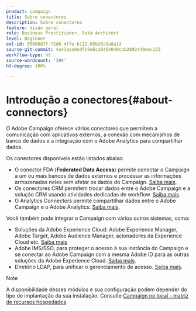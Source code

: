 ```yaml
---
product: campaign
title: Sobre conectores
description: Sobre conectores
feature: Visão geral
role: Business Practitioner, Data Architect
level: Beginner
exl-id: 05080d7f-f2d6-4ffe-b112-05b26a3a8a1d
source-git-commit: 4a41aea9edfe5e6ca0454049cbb2892449eec153
workflow-type: ht
source-wordcount: '194'
ht-degree: 100%

---
```


# Introdução a conectores{#about-connectors}

O Adobe Campaign oferece vários conectores que permitem a comunicação com aplicativos externos, a conexão com mecanismos de banco de dados e a integração com o Adobe Analytics para compartilhar dados.

Os conectores disponíveis estão listados abaixo:

* O conector FDA (**Federated Data Access**) permite conectar o Campaign a um ou mais bancos de dados externos e processar as informações armazenadas neles sem afetar os dados do Campaign. [Saiba mais](../../installation/using/about-fda.md).
* Os conectores CRM permitem trocar dados entre o Adobe Campaign e a solução CRM usando atividades dedicadas de workflow. [Saiba mais](../../platform/using/crm-connectors.md).
* O Analytics Connectors permite compartilhar dados entre o Adobe Campaign e o Adobe Analytics. [Saiba mais](../../platform/using/adobe-analytics-connector.md).

Você também pode integrar o Campaign com vários outros sistemas, como:

* Soluções da Adobe Experience Cloud: Adobe Experience Manager, Adobe Target, Adobe Audience Manager, acionadores da Experience Cloud etc. [Saiba mais](../../integrations/using/about-campaign-integrations.md)
* Adobe IMS/SSO, para proteger o acesso à sua instância do Campaign e se conectar ao Adobe Campaign com a mesma Adobe ID para as outras soluções da Adobe Experience Cloud. [Saiba mais](../../integrations/using/about-adobe-id.md).
* Diretório LDAP, para unificar o gerenciamento de acesso. [Saiba mais](../../installation/using/connecting-through-ldap.md).

>[!NOTE]
>
>A disponibilidade desses módulos e sua configuração podem depender do tipo de implantação da sua instalação. Consulte [Campaign no local - matriz de recursos hospedados](../../installation/using/capability-matrix.md).
